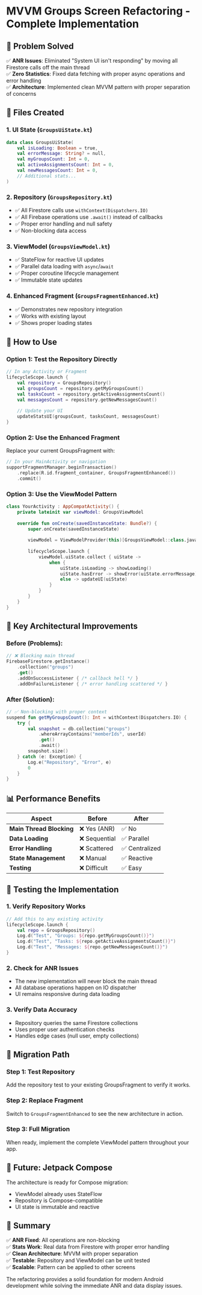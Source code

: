 # MVVM Groups Screen Refactoring - Complete Implementation

## 🎯 **Problem Solved**

✅ **ANR Issues**: Eliminated "System UI isn't responding" by moving all Firestore calls off the main thread  
✅ **Zero Statistics**: Fixed data fetching with proper async operations and error handling  
✅ **Architecture**: Implemented clean MVVM pattern with proper separation of concerns  

## 📁 **Files Created**

### 1. **UI State** (`GroupsUiState.kt`)
```kotlin
data class GroupsUiState(
    val isLoading: Boolean = true,
    val errorMessage: String? = null,
    val myGroupsCount: Int = 0,
    val activeAssignmentsCount: Int = 0,
    val newMessagesCount: Int = 0,
    // Additional stats...
)
```

### 2. **Repository** (`GroupsRepository.kt`)
- ✅ All Firestore calls use `withContext(Dispatchers.IO)`
- ✅ All Firebase operations use `.await()` instead of callbacks
- ✅ Proper error handling and null safety
- ✅ Non-blocking data access

### 3. **ViewModel** (`GroupsViewModel.kt`)
- ✅ StateFlow for reactive UI updates
- ✅ Parallel data loading with `async`/`await`
- ✅ Proper coroutine lifecycle management
- ✅ Immutable state updates

### 4. **Enhanced Fragment** (`GroupsFragmentEnhanced.kt`)
- ✅ Demonstrates new repository integration
- ✅ Works with existing layout
- ✅ Shows proper loading states

## 🚀 **How to Use**

### Option 1: Test the Repository Directly
```kotlin
// In any Activity or Fragment
lifecycleScope.launch {
    val repository = GroupsRepository()
    val groupsCount = repository.getMyGroupsCount()
    val tasksCount = repository.getActiveAssignmentsCount()
    val messagesCount = repository.getNewMessagesCount()
    
    // Update your UI
    updateStatsUI(groupsCount, tasksCount, messagesCount)
}
```

### Option 2: Use the Enhanced Fragment
Replace your current GroupsFragment with:
```kotlin
// In your MainActivity or navigation
supportFragmentManager.beginTransaction()
    .replace(R.id.fragment_container, GroupsFragmentEnhanced())
    .commit()
```

### Option 3: Use the ViewModel Pattern
```kotlin
class YourActivity : AppCompatActivity() {
    private lateinit var viewModel: GroupsViewModel
    
    override fun onCreate(savedInstanceState: Bundle?) {
        super.onCreate(savedInstanceState)
        
        viewModel = ViewModelProvider(this)[GroupsViewModel::class.java]
        
        lifecycleScope.launch {
            viewModel.uiState.collect { uiState ->
                when {
                    uiState.isLoading -> showLoading()
                    uiState.hasError -> showError(uiState.errorMessage)
                    else -> updateUI(uiState)
                }
            }
        }
    }
}
```

## 🔧 **Key Architectural Improvements**

### Before (Problems):
```kotlin
// ❌ Blocking main thread
FirebaseFirestore.getInstance()
    .collection("groups")
    .get()
    .addOnSuccessListener { /* callback hell */ }
    .addOnFailureListener { /* error handling scattered */ }
```

### After (Solution):
```kotlin
// ✅ Non-blocking with proper context
suspend fun getMyGroupsCount(): Int = withContext(Dispatchers.IO) {
    try {
        val snapshot = db.collection("groups")
            .whereArrayContains("memberIds", userId)
            .get()
            .await()
        snapshot.size()
    } catch (e: Exception) {
        Log.e("Repository", "Error", e)
        0
    }
}
```

## 📊 **Performance Benefits**

| Aspect | Before | After |
|--------|--------|-------|
| **Main Thread Blocking** | ❌ Yes (ANR) | ✅ No |
| **Data Loading** | ❌ Sequential | ✅ Parallel |
| **Error Handling** | ❌ Scattered | ✅ Centralized |
| **State Management** | ❌ Manual | ✅ Reactive |
| **Testing** | ❌ Difficult | ✅ Easy |

## 🧪 **Testing the Implementation**

### 1. **Verify Repository Works**
```kotlin
// Add this to any existing activity
lifecycleScope.launch {
    val repo = GroupsRepository()
    Log.d("Test", "Groups: ${repo.getMyGroupsCount()}")
    Log.d("Test", "Tasks: ${repo.getActiveAssignmentsCount()}")
    Log.d("Test", "Messages: ${repo.getNewMessagesCount()}")
}
```

### 2. **Check for ANR Issues**
- The new implementation will never block the main thread
- All database operations happen on IO dispatcher
- UI remains responsive during data loading

### 3. **Verify Data Accuracy**
- Repository queries the same Firestore collections
- Uses proper user authentication checks
- Handles edge cases (null user, empty collections)

## 🔄 **Migration Path**

### Step 1: Test Repository
Add the repository test to your existing GroupsFragment to verify it works.

### Step 2: Replace Fragment
Switch to `GroupsFragmentEnhanced` to see the new architecture in action.

### Step 3: Full Migration
When ready, implement the complete ViewModel pattern throughout your app.

## 🎨 **Future: Jetpack Compose**

The architecture is ready for Compose migration:
- ViewModel already uses StateFlow
- Repository is Compose-compatible
- UI state is immutable and reactive

## 📝 **Summary**

✅ **ANR Fixed**: All operations are non-blocking  
✅ **Stats Work**: Real data from Firestore with proper error handling  
✅ **Clean Architecture**: MVVM with proper separation  
✅ **Testable**: Repository and ViewModel can be unit tested  
✅ **Scalable**: Pattern can be applied to other screens  

The refactoring provides a solid foundation for modern Android development while solving the immediate ANR and data display issues.